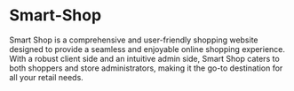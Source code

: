 # Smart-Shop
Smart Shop is a comprehensive and user-friendly shopping website designed to provide a seamless and enjoyable online shopping experience. With a robust client side and an intuitive admin side, Smart Shop caters to both shoppers and store administrators, making it the go-to destination for all your retail needs.
